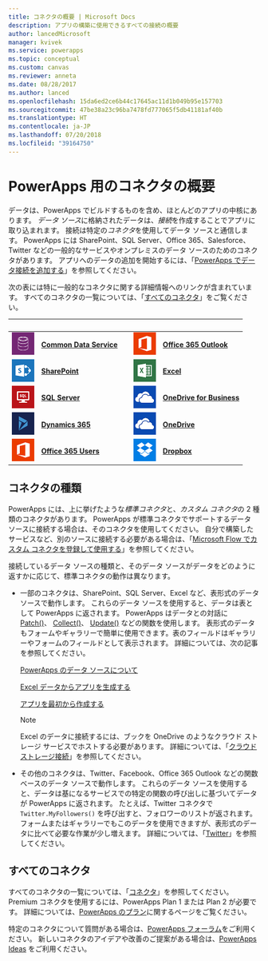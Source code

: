 ```yaml
---
title: コネクタの概要 | Microsoft Docs
description: アプリの構築に使用できるすべての接続の概要
author: lancedMicrosoft
manager: kvivek
ms.service: powerapps
ms.topic: conceptual
ms.custom: canvas
ms.reviewer: anneta
ms.date: 08/28/2017
ms.author: lanced
ms.openlocfilehash: 15da6ed2ce6b44c17645ac11d1b049b95e157703
ms.sourcegitcommit: 47be38a23c96ba7478fd777065f5db41181af40b
ms.translationtype: HT
ms.contentlocale: ja-JP
ms.lasthandoff: 07/20/2018
ms.locfileid: "39164750"
---
```

# <a name="overview-of-connectors-for-powerapps"></a>PowerApps 用のコネクタの概要
データは、PowerApps でビルドするものを含め、ほとんどのアプリの中核にあります。 *データ ソース*に格納されたデータは、*接続*を作成することでアプリに取り込まれます。 接続は特定の*コネクタ*を使用してデータ ソースと通信します。 PowerApps には SharePoint、SQL Server、Office 365、Salesforce、Twitter などの一般的なサービスやオンプレミスのデータ ソースのためのコネクタがあります。 アプリへのデータの追加を開始するには、「[PowerApps でデータ接続を追加する](add-data-connection.md)」を参照してください。

次の表には特に一般的なコネクタに関する詳細情報へのリンクが含まれています。 すべてのコネクタの一覧については、「[すべてのコネクタ](#all-connectors)」をご覧ください。

| &nbsp; | &nbsp; | &nbsp; | &nbsp; | &nbsp; |
| --- | --- | --- | --- | --- |
| ![Common Data Service](./media/connections-list/cdm.png) |[**Common Data Service**](../common-data-service/data-platform-intro.md) |&nbsp; |![Office 365 Outlook](./media/connections-list/office365.png) |[**Office 365 Outlook**](connections/connection-office365-outlook.md) |
| ![SharePoint](./media/connections-list/sharepoint.png) |[**SharePoint**](connections/connection-sharepoint-online.md) |&nbsp; |![Excel](./media/connections-list/excel.png) |[**Excel**](connections/connection-excel.md) |
| ![SQL Server](./media/connections-list/sql.png) |[**SQL Server**](connections/connection-azure-sqldatabase.md) |&nbsp; |![OneDrive for Business](./media/connections-list/onedrive.png) |[**OneDrive for Business**](connections/cloud-storage-blob-connections.md) |
| ![Dynamics 365](./media/connections-list/dynamics-365.png) |[**Dynamics 365**](connections/connection-dynamics-crmonline.md) |&nbsp; |![OneDrive](./media/connections-list/onedrive.png) |[**OneDrive**](connections/cloud-storage-blob-connections.md) |
| ![Office 365 Users](./media/connections-list/office365.png) |[**Office 365 Users**](connections/connection-office365-users.md) |&nbsp; |![Dropbox](./media/connections-list/dropbox.png) |[**Dropbox**](connections/cloud-storage-blob-connections.md) |

## <a name="types-of-connectors"></a>コネクタの種類
PowerApps には、上に挙げたような*標準コネクタ*と、*カスタム コネクタ*の 2 種類のコネクタがあります。 PowerApps が標準コネクタでサポートするデータ ソースに接続する場合は、そのコネクタを使用してください。 自分で構築したサービスなど、別のソースに接続する必要がある場合は、「[Microsoft Flow でカスタム コネクタを登録して使用する](../canvas-apps/register-custom-api.md)」を参照してください。

接続しているデータ ソースの種類と、そのデータ ソースがデータをどのように返すかに応じて、標準コネクタの動作は異なります。

* 一部のコネクタは、SharePoint、SQL Server、Excel など、表形式のデータ ソースで動作します。 これらのデータ ソースを使用すると、データは表として PowerApps に返されます。 PowerApps はデータとの対話に [Patch()](functions/function-patch.md)、 [Collect()](functions/function-clear-collect-clearcollect.md)、 [Update()](functions/function-update-updateif.md) などの関数を使用します。 表形式のデータもフォームやギャラリーで簡単に使用できます。表のフィールドはギャラリーやフォームのフィールドとして表示されます。 詳細については、次の記事を参照してください。

    [PowerApps のデータ ソースについて](working-with-data-sources.md)

    [Excel データからアプリを生成する](get-started-create-from-data.md)

    [アプリを最初から作成する](get-started-create-from-blank.md)

    > [!NOTE]
  > Excel のデータに接続するには、ブックを OneDrive のようなクラウド ストレージ サービスでホストする必要があります。 詳細については、「[クラウド ストレージ接続](connections/cloud-storage-blob-connections.md)」を参照してください。

* その他のコネクタは、Twitter、Facebook、Office 365 Outlook などの関数ベースのデータ ソースで動作します。 これらのデータ ソースを使用すると、データは基になるサービスでの特定の関数の呼び出しに基づいてデータが PowerApps に返されます。 たとえば、Twitter コネクタで `Twitter.MyFollowers()` を呼び出すと、フォロワーのリストが返されます。 フォームまたはギャラリーでもこのデータを使用できますが、表形式のデータに比べて必要な作業が少し増えます。 詳細については、「[Twitter](connections/connection-twitter.md)」を参照してください。

## <a name="all-connectors"></a>すべてのコネクタ
すべてのコネクタの一覧については、「[コネクタ](https://docs.microsoft.com/connectors/)」を参照してください。 Premium コネクタを使用するには、PowerApps Plan 1 または Plan 2 が必要です。 詳細については、[PowerApps のプラン](https://powerapps.microsoft.com/pricing/)に関するページをご覧ください。


特定のコネクタについて質問がある場合は、[PowerApps フォーラム](https://powerusers.microsoft.com/t5/PowerApps-Community/ct-p/PowerApps1)をご利用ください。 新しいコネクタのアイデアや改善のご提案がある場合は、[PowerApps Ideas](https://powerusers.microsoft.com/t5/PowerApps-Ideas/idb-p/PowerAppsIdeas) をご利用ください。
